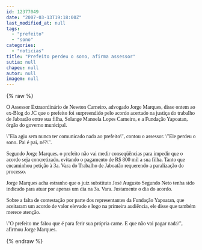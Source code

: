 ```yaml
---
id: 12377049
date: "2007-03-13T19:18:00Z"
last_modified_at: null
tags:
  - "prefeito"
  - "sono"
categories:
  - "noticias"
title: "Prefeito perdeu o sono, afirma assessor"
sutia: null
chapeu: null
autor: null
imagem: null
---
```

{% raw %}
<p><P><FONT face=Verdana>O Assessor Extraordinário de Newton Carneiro, advogado Jorge Marques, disse ontem ao ex-Blog do JC que o prefeito foi surpreendido pelo acordo acertado na justiça do trabalho de Jaboatão entre sua filha, Solange Manoela Lopes Carneiro, e a Fundação Yapoatan, órgão do governo municipal.</FONT></P></p>
<p><P><FONT face=Verdana>\"Ela agiu sem nunca ter comunicado nada ao prefeito\", contou o assessor. \"Ele perdeu o sono. Pai é pai, né?\". </FONT></P></p>
<p><P><FONT face=Verdana>Segundo Jorge Marques, o prefeito não vai medir conseqüências para impedir que o acordo seja concretizado, evitando o pagamento de R$ 800 mil a sua filha. Tanto que encaminhou petição à 3a. </FONT><FONT face=Verdana>Vara do Trabalho de Jaboatão requerendo a paralização do processo. </FONT></P></p>
<p><P><FONT face=Verdana>Jorge Marques acha estranho que o juiz substituto José Augusto Segundo Neto tenha sido indicado para atuar por apenas um dia na 3a. Vara. Justamente o dia do acordo.</FONT></P></p>
<p><P><FONT face=Verdana>Sobre a falta de contestação por parte dos representantes da Fundação Yapoatan, que aceitaram um acordo de valor elevado e logo na primeira audiência, ele disse que também merece atenção. </FONT></P></p>
<p><P><FONT face=Verdana>\"O prefeito me falou que é para ferir sua própria carne. E que não vai pagar nada\", afirmou Jorge Marques.</FONT></P> </p>
{% endraw %}